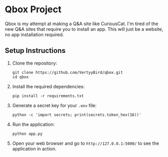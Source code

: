 # Qbox Project

Qbox is my attempt at making a Q&A site like CuriousCat. I'm tired of the new Q&A sites that require you to install an app. This will just be a website, no app installation required.

## Setup Instructions

1. Clone the repository:
   ```
   git clone https://github.com/VertyyBird/qbox.git
   cd qbox
   ```

2. Install the required dependencies:
   ```
   pip install -r requirements.txt
   ```

3. Generate a secret key for your `.env` file:
   ```
   python -c 'import secrets; print(secrets.token_hex(16))'
   ```

4. Run the application:
   ```
   python app.py
   ```

5. Open your web browser and go to `http://127.0.0.1:5000/` to see the application in action.
